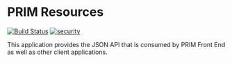 # PRIM Resources

[![Build Status](https://travis-ci.org/cbitstech/prim-resources.svg?branch=master)](https://travis-ci.org/cbitstech/prim-resources) [![security](https://hakiri.io/github/cbitstech/prim-resources/master.svg)](https://hakiri.io/github/cbitstech/prim-resources/master)

This application provides the JSON API that is consumed by PRIM Front End as
well as other client applications.
